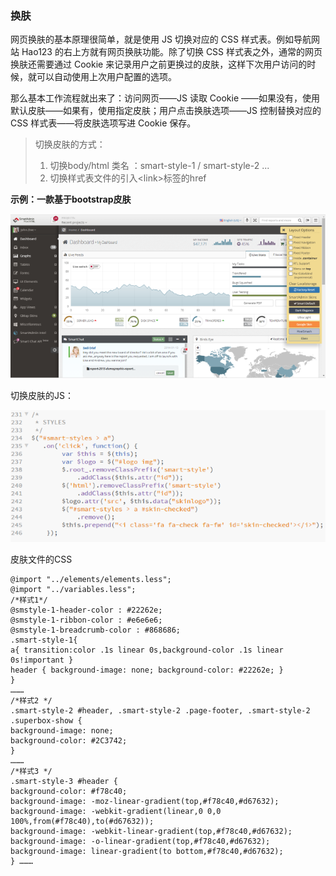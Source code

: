### 换肤

网页换肤的基本原理很简单，就是使用 JS 切换对应的 CSS 样式表。例如导航网站 Hao123 的右上方就有网页换肤功能。除了切换 CSS 样式表之外，通常的网页换肤还需要通过 Cookie 来记录用户之前更换过的皮肤，这样下次用户访问的时候，就可以自动使用上次用户配置的选项。

那么基本工作流程就出来了：访问网页——JS 读取 Cookie ——如果没有，使用默认皮肤——如果有，使用指定皮肤；用户点击换肤选项——JS 控制替换对应的 CSS 样式表——将皮肤选项写进 Cookie 保存。

> 切换皮肤的方式：
>
> 1. 切换body/html 类名 ：smart-style-1 / smart-style-2 ...
> 2. 切换样式表文件的引入&lt;link&gt;标签的href

**示例：一款基于bootstrap皮肤**

![](/assets/import10.png)

切换皮肤的JS：

![](/assets/import11.png)

皮肤文件的CSS

```
@import "../elements/elements.less";
@import "../variables.less";
/*样式1*/
@smstyle-1-header-color : #22262e;
@smstyle-1-ribbon-color : #e6e6e6;
@smstyle-1-breadcrumb-color : #868686;
.smart-style-1{
a{ transition:color .1s linear 0s,background-color .1s linear 0s!important }
header { background-image: none; background-color: #22262e; }
}
………
/*样式2 */
.smart-style-2 #header, .smart-style-2 .page-footer, .smart-style-2 .superbox-show {
background-image: none;
background-color: #2C3742;
}
………
/*样式3 */
.smart-style-3 #header {
background-color: #f78c40;
background-image: -moz-linear-gradient(top,#f78c40,#d67632);
background-image: -webkit-gradient(linear,0 0,0 100%,from(#f78c40),to(#d67632));
background-image: -webkit-linear-gradient(top,#f78c40,#d67632);
background-image: -o-linear-gradient(top,#f78c40,#d67632);
background-image: linear-gradient(to bottom,#f78c40,#d67632);
} ………
```



